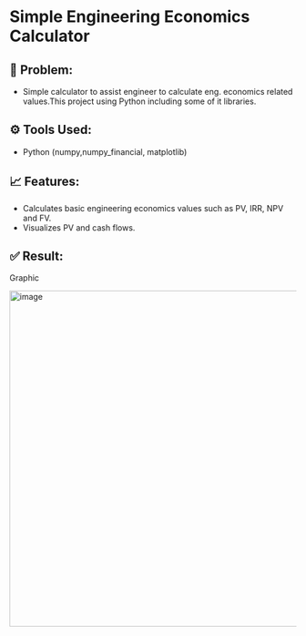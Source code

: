 # Simple Engineering Economics Calculator

## 📝 Problem:
- Simple calculator to assist engineer to calculate eng. economics related values.This project using Python including some of it libraries.

## ⚙️ Tools Used:
- Python (numpy,numpy_financial, matplotlib)

## 📈 Features:
- Calculates basic engineering economics values such as PV, IRR, NPV and FV.
- Visualizes PV and cash flows.

## ✅ Result:

Graphic

<img width="989" height="590" alt="image" src="https://github.com/user-attachments/assets/d7685434-762c-4ef1-a372-518a0ed954c9" />
